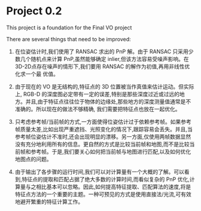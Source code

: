 # Project 0.2
This project is a foundation for the Final VO project

There are several things that need to be improved:

1. 在位姿估计时,我们使用了 RANSAC 求出的 PnP 解。由于 RANSAC 只采用少数几个随机点来计算 PnP,虽然能够确定 inlier,但该方法容易受噪声影响。在 3D-2D点存在噪声的情形下,我们要用 RANSAC 的解作为初值,再用非线性优化求一个最
优值。

2. 由于现在的 VO 是无结构的,特征点的 3D 位置被当作真值来估计运动。但实际上, RGB-D 的深度图必定带有一定的误差,特别是那些深度过近或过远的地方。并且,由于特征点往往位于物体的边缘处,那些地方的深度测量值通常是不准确的。所以现在的做法不够精确, 我们需要把特征点也放在一起优化。

3. 只考虑参考帧/当前帧的方式,一方面使得位姿估计过于依赖参考帧。如果参考帧质量太差,比如出现严重遮挡、光照变化的情况下,跟踪容易会丢失。并且,当参考帧位姿估计不准时,还会出现明显的漂移。另一方面,仅使用两帧数据显然没有充分地利用所有的信息。更自然的方式是比较当前帧和地图,而不是比较当前帧和参考帧。于是,我们要关心如何把当前帧与地图进行匹配,以及如何优化地图点的问题。

4. 由于输出了各步骤的运行时间,我们可以对计算量有一个大概的了解。可以看到,特征点的提取和匹配占据了绝大多数的计算时间,而看似复杂的 PnP 优化,计算量与之相比基本可以忽略。因此,如何提高特征提取、匹配算法的速度,将是特征点方法的一个重要的主题。一种可预见的方式是使用直接法/光流,可有效地避开繁重的特征计算工作。